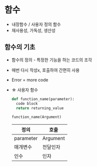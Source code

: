 # 함수

- 내장함수 / 사용자 정의 함수
- 재사용성, 가독성, 생산성



## 함수의 기초

- 함수의 정의 - 특정한 기능을 하는 코드의 조각

- 매번 다시 작성x, 호출하여 간편히 사용

- Error = more code

- ☆ 사용자 함수

  ```python
  def function_name(parameter):
  	code block
  	return returning_value
  	
  function_name(Argument)
  ```

  | 정의      | 호출     |
  | --------- | -------- |
  | parameter | Argument |
  | 매개변수  | 전달인자 |
  | 인수      | 인자     |

  